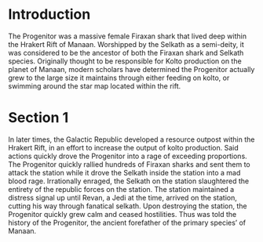 # Introduction

The Progenitor was a massive female Firaxan shark that lived deep within the Hrakert Rift of Manaan.
Worshipped by the Selkath as a semi-deity, it was considered to be the ancestor of both the Firaxan shark and Selkath species.
Originally thought to be responsible for Kolto production on the planet of Manaan, modern scholars have determined the Progenitor actually grew to the large size it maintains through either feeding on kolto, or swimming around the star map located within the rift.

# Section 1

In later times, the Galactic Republic developed a resource outpost within the Hrakert Rift, in an effort to increase the output of kolto production.
Said actions quickly drove the Progenitor into a rage of exceeding proportions.
The Progenitor quickly rallied hundreds of Firaxan sharks and sent them to attack the station while it drove the Selkath inside the station into a mad blood rage.
Irrationally enraged, the Selkath on the station slaughtered the entirety of the republic forces on the station.
The station maintained a distress signal up until Revan, a Jedi at the time, arrived on the station, cutting his way through fanatical selkath.
Upon destroying the station, the Progenitor quickly grew calm and ceased hostilities.
Thus was told the history of the Progenitor, the ancient forefather of the primary species’ of Manaan.
